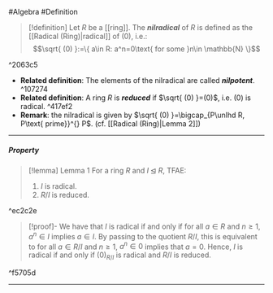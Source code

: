 #Algebra #Definition 

> [!definition]
> Let $R$ be a [[ring]]. The ***nilradical*** of $R$ is defined as the [[Radical (Ring)|radical]] of $(0)$, i.e.: $$\sqrt{ (0) }:=\{ a\in R: a^n=0\text{ for some }n\in \mathbb{N} \}$$

^2063c5

- **Related definition**: The elements of the nilradical are called ***nilpotent***. ^107274
- **Related definition**: A ring $R$ is ***reduced*** if $\sqrt{ (0) }=(0)$, i.e. $(0)$ is radical. ^417ef2
- **Remark**: the nilradical is given by $\sqrt{ (0) }=\bigcap_{P\unlhd R, P\text{ prime}}^{} P$. (cf. [[Radical (Ring)|Lemma 2]])
---
##### Property
> [!lemma] Lemma 1
> For a ring $R$ and $I\unlhd R$, TFAE:
> 1. $I$ is radical.
> 2. $R / I$ is reduced.

^ec2c2e

> [!proof]-
> We have that $I$ is radical if and only if for all $a\in R$ and $n\geq 1$, $a^n\in I$ implies $a\in I$. By passing to the quotient $R/I$, this is equivalent to for all $a\in R / I$ and $n\geq 1$, $a^n\in 0$ implies that $a= 0$. Hence, $I$ is radical if and only if $(0)_{R / I}$ is radical and $R / I$ is reduced.

^f5705d

---